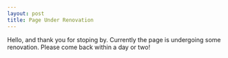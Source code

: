 ```yaml
---
layout: post
title: Page Under Renovation
---
```

Hello, and thank you for stoping by. Currently the page is undergoing some renovation. Please come back within a day or two! 
